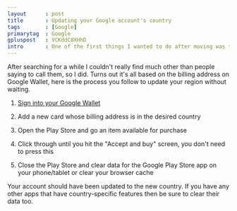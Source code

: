 ```yaml
---
layout      : post
title       : Updating your Google account's country
tags        : [Google]
primarytag  : Google
gpluspost   : VCKddC8XHhD
intro       : One of the first things I wanted to do after moving was to switch my Google account's country to USA so I could play around with the US-only features on products like Google Now.
---
```


After searching for a while I couldn't really find much other than people saying to call them, so I did. Turns out it's all based on the billing address on Google Wallet, here is the process you follow to update your region without waiting.

1. [Sign into your Google Wallet][1]

2. Add a new card whose billing address is in the desired country

3. Open the Play Store and go an item available for purchase

4. Click through until you hit the "Accept and buy" screen, you don't need to press this

5. Close the Play Store and clear data for the Google Play Store app on your phone/tablet or clear your browser cache

Your account should have been updated to the new country. If you have any other apps that have country-specific features then be sure to clear their data too.



[1]: https://wallet.google.com/manage/paymentMethods

